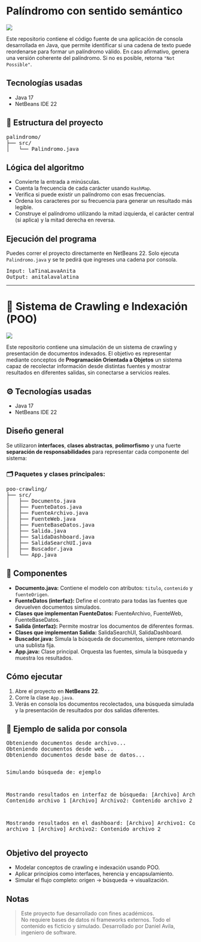 <h1>Palíndromo con sentido semántico</h1>
<div align="center">
  <p align="left">
    <img src="https://img.shields.io/badge/STATUS-FINALIZADO-blue">
  </p>
</div>

<p>
  Este repositorio contiene el código fuente de una aplicación de consola desarrollada en Java, que permite identificar si una cadena de texto puede reordenarse para formar un palíndromo válido. 
  En caso afirmativo, genera una versión coherente del palíndromo. Si no es posible, retorna <code>"Not Possible"</code>.
</p>

<h2>Tecnologías usadas</h2>
<ul>
  <li>Java 17</li>
  <li>NetBeans IDE 22</li>
</ul>

<h2>📂 Estructura del proyecto</h2>
<pre>
palindromo/
├── src/
│   └── Palindromo.java
</pre>

<h2>Lógica del algoritmo</h2>
<ul>
  <li>Convierte la entrada a minúsculas.</li>
  <li>Cuenta la frecuencia de cada carácter usando <code>HashMap</code>.</li>
  <li>Verifica si puede existir un palíndromo con esas frecuencias.</li>
  <li>Ordena los caracteres por su frecuencia para generar un resultado más legible.</li>
  <li>Construye el palíndromo utilizando la mitad izquierda, el carácter central (si aplica) y la mitad derecha en reversa.</li>
</ul>

<h2>Ejecución del programa</h2>
<p>Puedes correr el proyecto directamente en NetBeans 22. Solo ejecuta <code>Palindromo.java</code> y se te pedirá que ingreses una cadena por consola.</p>

<pre>
Input: laTinaLavaAnita
Output: anitalavalatina
</pre>

<hr>

<h1>📁 Sistema de Crawling e Indexación (POO)</h1>
<div align="center">
  <p align="left">
    <img src="https://img.shields.io/badge/STATUS-FINALIZADO-blue">
  </p>
</div>

<p>
  Este repositorio contiene una simulación de un sistema de crawling y presentación de documentos indexados. 
  El objetivo es representar mediante conceptos de <strong>Programación Orientada a Objetos</strong> un sistema capaz de recolectar información desde distintas fuentes y mostrar resultados en diferentes salidas, sin conectarse a servicios reales.
</p>

<h2>⚙️ Tecnologías usadas</h2>
<ul>
  <li>Java 17</li>
  <li>NetBeans IDE 22</li>
</ul>

<h2>Diseño general</h2>
<p>Se utilizaron <strong>interfaces</strong>, <strong>clases abstractas</strong>, <strong>polimorfismo</strong> y una fuerte <strong>separación de responsabilidades</strong> para representar cada componente del sistema:</p>

<h3>🗂️ Paquetes y clases principales:</h3>
<pre>
poo-crawling/
├── src/
│   ├── Documento.java
│   ├── FuenteDatos.java
│   ├── FuenteArchivo.java
│   ├── FuenteWeb.java
│   ├── FuenteBaseDatos.java
│   ├── Salida.java
│   ├── SalidaDashboard.java
│   ├── SalidaSearchUI.java
│   ├── Buscador.java
│   └── App.java
</pre>

<h2>🧩 Componentes</h2>
<ul>
  <li><strong>Documento.java:</strong> Contiene el modelo con atributos: <code>titulo</code>, <code>contenido</code> y <code>fuenteOrigen</code>.</li>
  <li><strong>FuenteDatos (interfaz):</strong> Define el contrato para todas las fuentes que devuelven documentos simulados.</li>
  <li><strong>Clases que implementan FuenteDatos:</strong> FuenteArchivo, FuenteWeb, FuenteBaseDatos.</li>
  <li><strong>Salida (interfaz):</strong> Permite mostrar los documentos de diferentes formas.</li>
  <li><strong>Clases que implementan Salida:</strong> SalidaSearchUI, SalidaDashboard.</li>
  <li><strong>Buscador.java:</strong> Simula la búsqueda de documentos, siempre retornando una sublista fija.</li>
  <li><strong>App.java:</strong> Clase principal. Orquesta las fuentes, simula la búsqueda y muestra los resultados.</li>
</ul>

<h2>Cómo ejecutar</h2>
<ol>
  <li>Abre el proyecto en <strong>NetBeans 22</strong>.</li>
  <li>Corre la clase <code>App.java</code>.</li>
  <li>Verás en consola los documentos recolectados, una búsqueda simulada y la presentación de resultados por dos salidas diferentes.</li>
</ol>

<h2>📸 Ejemplo de salida por consola</h2>
<pre>
Obteniendo documentos desde archivo...
Obteniendo documentos desde web...
Obteniendo documentos desde base de datos...

Simulando búsqueda de: ejemplo

Mostrando resultados en interfaz de búsqueda:
[Archivo] Archivo1: Contenido archivo 1
[Archivo] Archivo2: Contenido archivo 2

Mostrando resultados en el dashboard:
[Archivo] Archivo1: Contenido archivo 1
[Archivo] Archivo2: Contenido archivo 2
</pre>

<h2>Objetivo del proyecto</h2>
<ul>
  <li>Modelar conceptos de crawling e indexación usando POO.</li>
  <li>Aplicar principios como interfaces, herencia y encapsulamiento.</li>
  <li>Simular el flujo completo: origen → búsqueda → visualización.</li>
</ul>

<h2>Notas</h2>
<blockquote>
  Este proyecto fue desarrollado con fines académicos.<br>
  No requiere bases de datos ni frameworks externos. Todo el contenido es ficticio y simulado. Desarrollado por Daniel Avila, ingeniero de software.
</blockquote>
